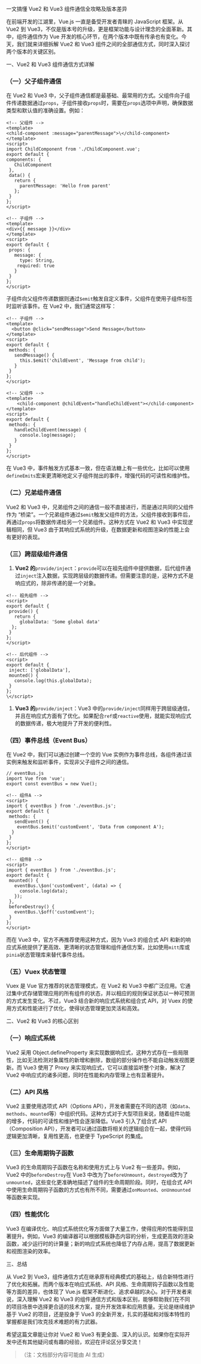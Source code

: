 一文搞懂 Vue2 和 Vue3 组件通信全攻略及版本差异



在前端开发的江湖里，Vue.js 一直是备受开发者青睐的 JavaScript 框架。从 Vue2 到 Vue3，不仅是版本号的升级，更是框架功能与设计理念的全面革新。其中，组件通信作为 Vue 开发的核心环节，在两个版本中既有传承也有变化。今天，我们就来详细拆解 Vue2 和 Vue3 组件之间的全部通信方式，同时深入探讨两个版本的关键区别。


一、Vue2 和 Vue3 组件通信方式详解

### （一）父子组件通信&#xA;

在 Vue2 和 Vue3 中，父子组件通信都是最基础、最常用的方式。父组件向子组件传递数据通过`props`，子组件接收`props`时，需要在`props`选项中声明，确保数据类型和默认值的准确设置。例如：


```
<!-- 父组件 -->
<template>
<child-component :message="parentMessage">\</child-component>
</template>
<script>
import ChildComponent from './ChildComponent.vue';
export default {
components: {
   ChildComponent
 },
 data() {
   return {
     parentMessage: 'Hello from parent'
   };
 }
};
</script>
```



```
<!-- 子组件 -->
<template>
<div>{{ message }}</div>
</template>
<script>
export default {
 props: {
   message: {
     type: String,
	required: true
   }
 }
};
</script>
```

子组件向父组件传递数据则通过`$emit`触发自定义事件，父组件在使用子组件标签时监听该事件。在 Vue2 中，我们通常这样写：




```
<!-- 子组件 -->
<template>
  <button @click="sendMessage">Send Message</button>
</template>
<script>
export default {
 methods: {
   sendMessage() {
     this.$emit('childEvent', 'Message from child');
   }
 }
};
</script>
```



```
<!-- 父组件 -->
<template>
    <child-component @childEvent="handleChildEvent"></child-component>
</template>
<script>
export default {
 methods: {
   handleChildEvent(message) {
     console.log(message);
   }
 }
};
</script>
```

在 Vue3 中，事件触发方式基本一致，但在语法糖上有一些优化，比如可以使用`defineEmits`宏来更清晰地定义子组件抛出的事件，增强代码的可读性和维护性。


### （二）兄弟组件通信&#xA;

Vue2 和 Vue3 中，兄弟组件之间的通信一般不直接进行，而是通过共同的父组件作为 “桥梁”。一个兄弟组件通过`$emit`触发父组件的方法，父组件接收到事件后，再通过`props`将数据传递给另一个兄弟组件。这种方式在 Vue2 和 Vue3 中实现逻辑相同，但 Vue3 由于其响应式系统的升级，在数据更新和视图渲染的性能上会有更好的表现。


### （三）跨层级组件通信

1.  **Vue2 的**`provide/inject`：`provide`可以在祖先组件中提供数据，后代组件通过`inject`注入数据，实现跨层级的数据传递。但需要注意的是，这种方式不是响应式的，除非传递的是一个对象。


```
<!-- 祖先组件 -->
<script>
export default {
 provide() {
   return {
     globalData: 'Some global data'
  };
 }
};
</script>
```



```
<!-- 后代组件 -->
<script>
export default {
 inject: ['globalData'],
 mounted() {
   console.log(this.globalData);
 }
};
\</script>
```



1.  **Vue3 的**`provide/inject`：Vue3 中的`provide/inject`同样用于跨层级通信，并且在响应式方面有了优化。如果配合`ref`或`reactive`使用，就能实现响应式的数据传递，极大地提升了开发的便利性。


### （四）事件总线（Event Bus）&#xA;

在 Vue2 中，我们可以通过创建一个空的 Vue 实例作为事件总线，各组件通过该实例来触发和监听事件，实现非父子组件之间的通信。




```
// eventBus.js
import Vue from 'vue';
export const eventBus = new Vue();
```



```
<!-- 组件A -->
<script>
import { eventBus } from './eventBus.js';
export default {
 methods: {
   sendEvent() {
    eventBus.$emit('customEvent', 'Data from component A');
  }
 }
};
</script>
```



```
<!-- 组件B -->
<script>
import { eventBus } from './eventBus.js';
export default {
 mounted() {
   eventBus.\$on('customEvent', (data) => {
     console.log(data);
   });
 },
 beforeDestroy() {
   eventBus.\$off('customEvent');
 }
};
</script>
```

而在 Vue3 中，官方不再推荐使用这种方式，因为 Vue3 的组合式 API 和新的响应式系统提供了更高效、更清晰的状态管理和组件通信方案，比如使用`mitt`库或`pinia`状态管理库来替代事件总线。


### （五）Vuex 状态管理&#xA;

Vuex 是 Vue 官方推荐的状态管理模式，在 Vue2 和 Vue3 中都广泛应用。它通过集中式存储管理应用的所有组件的状态，并以相应的规则保证状态以一种可预测的方式发生变化。不过，Vue3 结合新的响应式系统和组合式 API，对 Vuex 的使用方式和性能进行了优化，使得状态管理更加灵活和高效。


二、Vue2 和 Vue3 的核心区别



### （一）响应式系统&#xA;

Vue2 采用 Object.defineProperty 来实现数据响应式，这种方式存在一些局限性，比如无法检测对象属性的新增和删除，数组的部分操作也不能自动触发视图更新。而 Vue3 使用了 Proxy 来实现响应式，它可以直接监听整个对象，解决了 Vue2 中响应式的诸多问题，同时在性能和内存管理上也有显著提升。


### （二）API 风格&#xA;

Vue2 主要使用选项式 API（Options API），开发者需要在不同的选项（如`data`、`methods`、`mounted`等）中组织代码。这种方式对于大型项目来说，随着组件功能的增多，代码的可读性和维护性会逐渐降低。Vue3 引入了组合式 API（Composition API），开发者可以通过函数将相关的逻辑组合在一起，使得代码逻辑更加清晰，复用性更高，也更便于 TypeScript 的集成。


### （三）生命周期钩子函数&#xA;

Vue3 的生命周期钩子函数在名称和使用方式上与 Vue2 有一些差异。例如，Vue2 中的`beforeDestroy`在 Vue3 中改为了`beforeUnmount`，`destroyed`改为了`unmounted`，这些变化更准确地描述了组件的生命周期阶段。同时，在组合式 API 中使用生命周期钩子函数的方式也有所不同，需要通过`onMounted`、`onUnmounted`等函数来实现。


### （四）性能优化&#xA;

Vue3 在编译优化、响应式系统优化等方面做了大量工作，使得应用的性能得到显著提升。例如，Vue3 的编译器可以根据模板静态内容的分析，生成更高效的渲染函数，减少运行时的计算量；新的响应式系统也降低了内存占用，提高了数据更新和视图渲染的效率。


三、总结



从 Vue2 到 Vue3，组件通信方式在继承原有经典模式的基础上，结合新特性进行了优化和拓展。而两个版本在响应式系统、API 风格、生命周期钩子函数以及性能等方面的差异，也体现了 Vue.js 框架不断进化、追求卓越的决心。对于开发者来说，深入理解 Vue2 和 Vue3 的组件通信方式和版本区别，能够帮助我们在不同的项目场景中选择更合适的技术方案，提升开发效率和应用质量。无论是继续维护基于 Vue2 的项目，还是投身于 Vue3 的全新开发，扎实的基础和对版本特性的掌握都是我们攻克技术难题的有力武器。


希望这篇文章能让你对 Vue2 和 Vue3 有更全面、深入的认识。如果你在实际开发中还有其他疑问或有趣的经验，欢迎在评论区分享交流！


> （注：文档部分内容可能由 AI 生成）